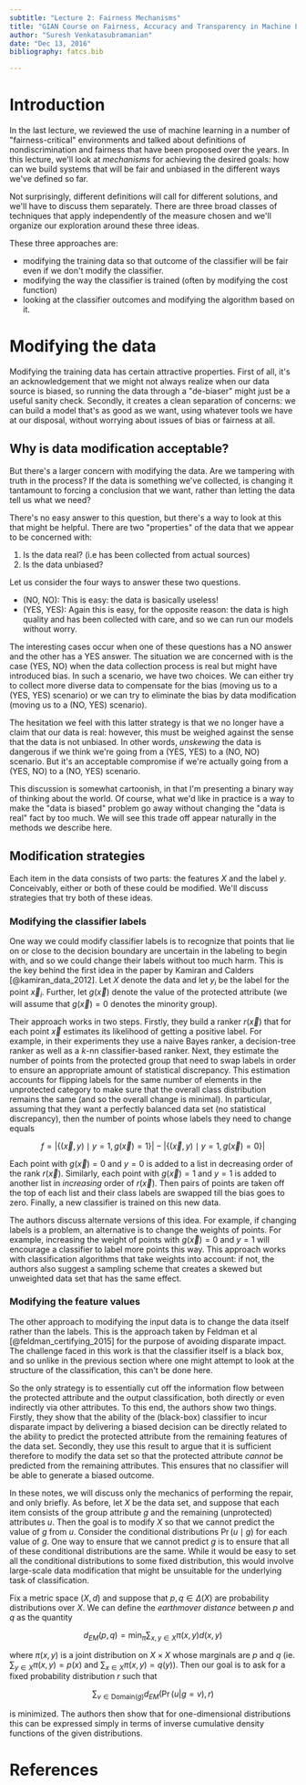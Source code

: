 ```yaml
---
subtitle: "Lecture 2: Fairness Mechanisms"
title: "GIAN Course on Fairness, Accuracy and Transparency in Machine Learning"
author: "Suresh Venkatasubramanian"
date: "Dec 13, 2016"
bibliography: fatcs.bib

---
```


# Introduction

In the last lecture, we reviewed the use of machine learning in a number of "fairness-critical" environments and talked about definitions of nondiscrimination and fairness that have been proposed over the years. In this lecture, we'll look at *mechanisms* for achieving the desired goals: how can we build systems that will be fair and unbiased in the different ways we've defined so far.

Not surprisingly, different definitions will call for different solutions, and we'll have to discuss them separately. There are three broad classes of techniques that apply independently of the measure chosen and we'll organize our exploration around these three ideas.

These three approaches are:

* modifying the training data so that outcome of the classifier will be fair even if we don't modify the classifier.
* modifying the way the classifier is trained (often by modifying the cost function)
* looking at the classifier outcomes and modifying the algorithm based on it.

# Modifying the data

Modifying the training data has certain attractive properties. First of all, it's an acknowledgement that we might not always realize when our data source is biased, so running the data through a "de-biaser" might just be a useful sanity check. Secondly, it creates a clean separation of concerns: we can build a model that's as good as we want, using whatever tools we have at our disposal, without worrying about issues of bias or fairness at all.

## Why is data modification acceptable?

But there's a larger concern with modifying the data. Are we tampering with truth in the process? If the data is something we've collected, is changing it tantamount to forcing a conclusion that we want, rather than letting the data tell us what we need?

There's no easy answer to this question, but there's a way to look at this that might be helpful. There are two "properties" of the data that we appear to be concerned with:

1. Is the data real? (i.e has been collected from actual sources)
2. Is the data unbiased?

Let us consider the four ways to answer these two questions.

* (NO, NO): This is easy: the data is basically useless!
* (YES, YES): Again this is easy, for the opposite reason: the data is high quality and has been collected with care, and so we can run our models without worry.

The interesting cases occur when one of these questions has a NO answer and the other has a YES answer. The situation we are concerned with is the case (YES, NO) when the data collection process is real but might have introduced bias. In such a scenario, we have two choices. We can either try to collect more diverse data to compensate for the bias (moving us to a (YES, YES) scenario) or we can try to eliminate the bias by data modification (moving us to a (NO, YES) scenario).

The hesitation we feel with this latter strategy is that we no longer have a claim that our data is real: however, this must be weighed against the sense that the data is not unbiased. In other words, *unskewing* the data is dangerous if we think we're going from a (YES, YES) to a (NO, NO) scenario. But it's an acceptable compromise if we're actually going from a (YES, NO) to a (NO, YES) scenario.

This discussion is somewhat cartoonish, in that I'm presenting a binary way of thinking about the world. Of course, what we'd like in practice is a way to make the "data is biased" problem go away without changing the "data is real" fact by too much. We will see this trade off appear naturally in the methods we describe here.

## Modification strategies

Each item in the data consists of two parts: the features $X$ and the label $y$. Conceivably, either or both of these could be modified. We'll discuss strategies that try both of these ideas.

### Modifying the classifier labels

One way we could modify classifier labels is to recognize that points that lie on or close to the decision boundary are uncertain in the labeling to begin with, and so we could change their labels without too much harm. This is the key behind the first idea in the paper by Kamiran and Calders [@kamiran_data_2012]. Let $X$ denote the data and let $y_i$ be the label for the point $\vec{x}_i$. Further, let $g(\vec{x})$ denote the value of the protected attribute (we will assume that $g(\vec{x}) = 0$ denotes the minority group).

Their approach works in two steps. Firstly, they build a ranker $r(\vec{x})$ that for each point $\vec{x}$ estimates its likelihood of getting a positive label. For example, in their experiments they use a naive Bayes ranker, a decision-tree ranker as well as a $k$-nn classifier-based ranker. Next, they estimate the number of points from the protected group that need to swap labels in order to ensure an appropriate amount of statistical discrepancy. This estimation accounts for flipping labels for the same number of elements in the unprotected category to make sure that the overall class distribution remains the same (and so the overall change is minimal). In particular, assuming that they want a perfectly balanced data set (no statistical discrepancy), then the number of points whose labels they need to change equals

$$f =  |\{(\vec{x}, y) \mid y = 1, g(\vec{x}) = 1 \}| - |\{ (\vec{x}, y) \mid y = 1, g(\vec{x}) = 0\} |$$

Each point with $g(\vec{x})=0$ and $y = 0$ is added to a list in decreasing order of the rank $r(\vec{x})$. Similarly, each point with $g(\vec{x}) = 1$ and $y = 1$ is added to another list in *increasing* order of $r(\vec{x})$. Then pairs of points are taken off the top of each list and their class labels are swapped till the bias goes to zero. Finally, a new classifier is trained on this new data.

The authors discuss alternate versions of this idea. For example, if changing labels is a problem, an alternative is to change the weights of points. For example, increasing the weight of points with $g(\vec{x})=0$ and $y = 1$  will encourage a classifier to label more points this way. This approach works with classification algorithms that take weights into account: if not, the authors also suggest a sampling scheme that creates a skewed but unweighted data set that has the same effect.

### Modifying the feature values

The other approach to modifying the input data is to change the data itself rather than the labels. This is the approach taken by Feldman et al [@feldman_certifying_2015] for the purpose of avoiding disparate impact. The challenge faced in this work is that the classifier itself is a black box, and so unlike in the previous section where one might attempt to look at the structure of the classification, this can't be done here.

So the only strategy is to essentially cut off the information flow between the protected attribute and the output classification, both directly or even indirectly via other attributes. To this end, the authors show two things. Firstly, they show that the ability of the (black-box) classifier to incur disparate impact by delivering a biased decision can be directly related to the ability to predict the protected attribute from the remaining features of the data set. Secondly, they use this result to argue that it is sufficient therefore to modify the data set so that the protected attribute *cannot* be predicted from the remaining attributes. This ensures that no classifier will be able to generate a biased outcome.

In these notes, we will discuss only the mechanics of performing the repair, and only briefly. As before, let $X$ be the data set, and suppose that each item consists of the group attribute $g$ and the remaining (unprotected) attributes $u$. Then the goal is to modify $X$ so that we cannot predict the value of $g$ from $u$. Consider the conditional distributions $\Pr(u \mid g)$ for each value of $g$. One way to ensure that we cannot predict $g$ is to ensure that all of these conditional distributions are the same. While it would be easy to set all the conditional distributions to some fixed distribution, this would involve large-scale data modification that might be unsuitable for the underlying task of classification.

Fix a metric space $(X, d)$ and suppose that $p,q \in \Delta(X)$ are probability distributions over $X$. We can define the *earthmover distance* between $p$ and $q$ as the quantity

$$ d_{EM}(p,q)  = \min_{\pi} \sum_{x, y \in X} \pi(x,y) d(x,y) $$

where $\pi(x,y)$ is a joint distribution on $X \times X$ whose marginals are $p$ and $q$ (ie. $\sum_{y \in X} \pi(x,y) = p(x)$ and $\sum_{x \in X}\pi(x,y) = q(y)$). Then our goal is to ask for a fixed probability distribution $r$ such that

$$ \sum_{v \in \text{Domain}(g)} d_{EM}(\Pr(u | g = v), r) $$

is minimized. The authors then show that for one-dimensional distributions this can be expressed simply in terms of inverse cumulative density functions of the given distributions.

# References
